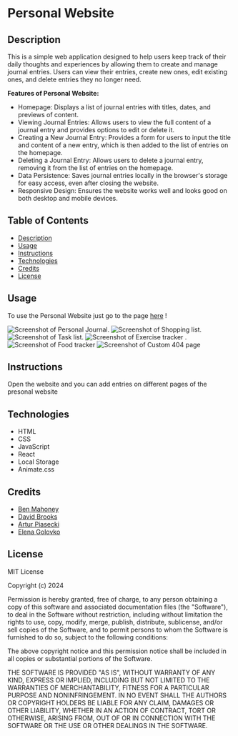 # Personal Website 


## Description

This is a simple web application designed to help users keep track of their daily thoughts and experiences by allowing them to create and manage journal entries. Users can view their entries, create new ones, edit existing ones, and delete entries they no longer need.

**Features of Personal Website:**

- Homepage: Displays a list of journal entries with titles, dates, and previews of content.
- Viewing Journal Entries: Allows users to view the full content of a journal entry and provides options to edit or delete it.
- Creating a New Journal Entry: Provides a form for users to input the title and content of a new entry, which is then added to the list of entries on the homepage.
- Deleting a Journal Entry: Allows users to delete a journal entry, removing it from the list of entries on the homepage.
- Data Persistence: Saves journal entries locally in the browser's storage for easy access, even after closing the website.
- Responsive Design: Ensures the website works well and looks good on both desktop and mobile devices.

## Table of Contents

- [Description](#description)
- [Usage](#usage)
- [Instructions](#instructions)
- [Technologies](#technologies)
- [Credits](#credits)
- [License](#license)


## Usage

To use the Personal Website just go to the page <a href="https://g16-personal-website.netlify.app/"> here</a> !

![Screenshot of Personal Journal.](/src/assets/journal.png)
![Screenshot of Shopping list.](/src/assets/list.png)
![Screenshot of Task list.](/src/assets/tasks.png)
![Screenshot of Exercise tracker .](/src/assets/exercise.png)
![Screenshot of Food tracker ](/src/assets/food.png)
![Screenshot of Custom 404 page ](/src/assets/404NotFound.png)

## Instructions

Open the website and you can add entries on different pages of the presonal website

## Technologies

- HTML
- CSS 
- JavaScript 
- React
- Local Storage
- Animate.css

## Credits

- <a href="https://github.com/bentiger1904">Ben Mahoney</a>
- <a href="https://github.com/brooksy236">David Brooks</a>
- <a href="https://github.com/artur158">Artur Piasecki</a> 
- <a href="https://github.com/RusLena">Elena Golovko</a> 

## License

MIT License

Copyright (c) 2024 

Permission is hereby granted, free of charge, to any person obtaining a copy of this software and associated documentation files (the "Software"), to deal in the Software without restriction, including without limitation the rights to use, copy, modify, merge, publish, distribute, sublicense, and/or sell copies of the Software, and to permit persons to whom the Software is furnished to do so, subject to the following conditions:

The above copyright notice and this permission notice shall be included in all copies or substantial portions of the Software.

THE SOFTWARE IS PROVIDED "AS IS", WITHOUT WARRANTY OF ANY KIND, EXPRESS OR IMPLIED, INCLUDING BUT NOT LIMITED TO THE WARRANTIES OF MERCHANTABILITY, FITNESS FOR A PARTICULAR PURPOSE AND NONINFRINGEMENT. IN NO EVENT SHALL THE AUTHORS OR COPYRIGHT HOLDERS BE LIABLE FOR ANY CLAIM, DAMAGES OR OTHER LIABILITY, WHETHER IN AN ACTION OF CONTRACT, TORT OR OTHERWISE, ARISING FROM, OUT OF OR IN CONNECTION WITH THE SOFTWARE OR THE USE OR OTHER DEALINGS IN THE SOFTWARE.
